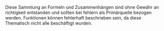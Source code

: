 Diese Sammlung an Formeln und Zusammenhängen sind ohne Gewähr an richtigkeit entstanden und sollten bei fehlern als Primärquelle bezogen werden.
Funktionen können fehlerhaft beschrieben sein, da diese Thematisch nicht alle beschäftigt wurden.
